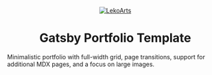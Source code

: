 <p align="center">
  <a href="https://emma.lekoarts.de">
    <img alt="LekoArts" src="https://img.lekoarts.de/gatsby/gatsby-site-illustration.png" />
  </a>
</p>
<h1 align="center">
  Gatsby Portfolio Template
</h1>


Minimalistic portfolio with full-width grid, page transitions, support for additional MDX pages, and a focus on large images.